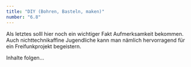 ```yaml
---
title: "DIY (Bohren, Basteln, maken)"
number: "6.8"
---
```


Als letztes solll hier noch ein wichtiger Fakt Aufmerksamkeit bekommen. Auch nichttechnikaffine Jugendliche kann man nämlich hervorragend für ein Freifunkprojekt begeistern.

Inhalte folgen...